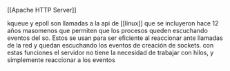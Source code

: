 [[Apache HTTP Server]]

kqueue y epoll son llamadas a la api de [[linux]] que se incluyeron hace 12 años masomenos que permiten que los procesos queden escuchando eventos del so. Estos se usan para ser eficiente al reaccionar ante llamadas de la red y quedan escuchando los eventos de creación de sockets.
con estas funciones el servidor no tiene la necesidad de trabajar con hilos, y simplemente reaccionar a los eventos

